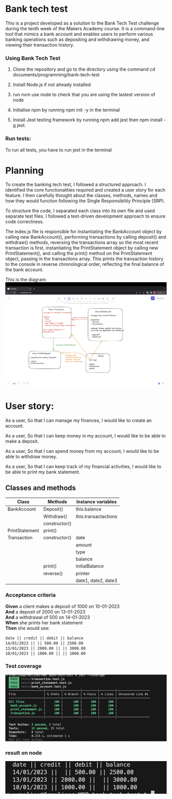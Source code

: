 # Bank tech test
This is a project developed as a solution to the Bank Tech Test challenge during the tenth week of the Makers Academy course. It is a command-line tool that mimics a bank account and enables users to perform various banking operations such as depositing and withdrawing money, and viewing their transaction history.

###  Using Bank Tech Test
1. Clone the repository and go to the directory using the command cd documents/programming/bank-tech-test

2. Install Node.js if not already installed
3. run nvm use node to check that you are using the lastest version of node
4. Initialise npm by running npm init -y in the terminal
5. Install Jest testing framework by running npm add jest
then npm install -g jest.

###  Run tests:
To run all tests, you have to run jest in the terminal

# Planning
To create the banking tech test, I followed a structured approach. I identified the core functionalities required and created a user story for each feature. I then carefully thought about the classes, methods, names and how they would function following the Single Responsibility Principle (SRP).

To structure the code, I separated each class into its own file and used separate test files. I followed a test-driven development approach to ensure code correctness.

The index.js file is responsible for instantiating the BankAccount object by calling new BankAccount(), performing transactions by calling deposit() and withdraw() methods, reversing the transactions array so the most recent transaction is first, instantiating the PrintStatement object by calling new PrintStatement(), and calling the print() method on the PrintStatement object, passing in the transactions array. This prints the transaction history to the console in reverse chronological order, reflecting the final balance of the bank account.

This is the diagram:
![Diagram](images-bank-tech-test/diagram.png)


# User story:
As a user,
So that I can manage my finances,
I would like to create an account.

As a user,
So that I can keep money in my account,
I would like to be able to make a deposit.

As a user,
So that I can spend money from my account,
I would like to be able to withdraw money.

As a user,
So that I can keep track of my financial activities,
I would like to be able to print my bank statement.

## Classes and methods

Class      | Methods | Instance variables
------------ | ------------- | -------------
| BankAccount | Deposit() | this.balance |
|            | Withdraw() | this.transactactions |
|            | constructor()|             |
| PrintStatement| print() |            |
| Transaction| constructor() |date    |
|            |              | amount  |
|            |              | type    |
|           |              | balance |
|           | print()      | initialBalance|
|           | reverse()    | printer |
|           |              | date1, date2, date3|


### Acceptance criteria

**Given** a client makes a deposit of 1000 on 10-01-2023  
**And** a deposit of 2000 on 13-01-2023  
**And** a withdrawal of 500 on 14-01-2023  
**When** she prints her bank statement  
**Then** she would see:

```
date || credit || debit || balance
14/01/2023 || || 500.00 || 2500.00
13/01/2023 || 2000.00 || || 3000.00
10/01/2023 || 1000.00 || || 1000.00
```

### Test coverage
![Coverage](images-bank-tech-test/coverage.png)


### result on node

![Node result](images-bank-tech-test/node_result.png)
